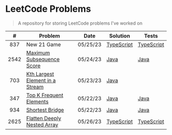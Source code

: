 # LeetCode Problems

> A repository for storing LeetCode problems I've worked on

|  #   | Problem                                                                                           | Date     | Solution                                         | Tests                                                   |
| :--: | ------------------------------------------------------------------------------------------------- | -------- | ------------------------------------------------ | ------------------------------------------------------- |
| 837  | New 21 Game                                                                                       | 05/25/23 | [TypeScript](src/new-21-game.ts)                 | [TypeScript](tests/new-21-game.test.ts)                 |
| 2542 | [Maximum Subsequence Score](https://leetcode.com/problems/maximum-subsequence-score/)             | 05/24/23 | [Java](src/MaximumSubsequenceScore.java)         | [Java](tests/MaximumSubsequenceScoreTest.java)          |
| 703  | [Kth Largest Element in a Stream](https://leetcode.com/problems/kth-largest-element-in-a-stream/) | 05/23/23 | [Java](src/KthLargest.java)                      |                                                         |
| 347  | [Top K Frequent Elements](https://leetcode.com/problems/top-k-frequent-elements)                  | 05/22/23 | [Java](src/TopKFrequentElements.java)            | [Java](tests/TopKFrequentElementsTest.java)             |
| 934  | [Shortest Bridge](https://leetcode.com/problems/shortest-bridge)                                  | 05/22/23 | [Java](src/ShortestBridge.java)                  | [Java](tests/ShortestBridgeTest.java)                   |
| 2625 | [Flatten Deeply Nested Array](https://leetcode.com/problems/flatten-deeply-nested-array)          | 05/26/23 | [TypeScript](src/flatten-deeply-nested-array.ts) | [TypeScript](tests/flatten-deeply-nested-array.test.ts) |
